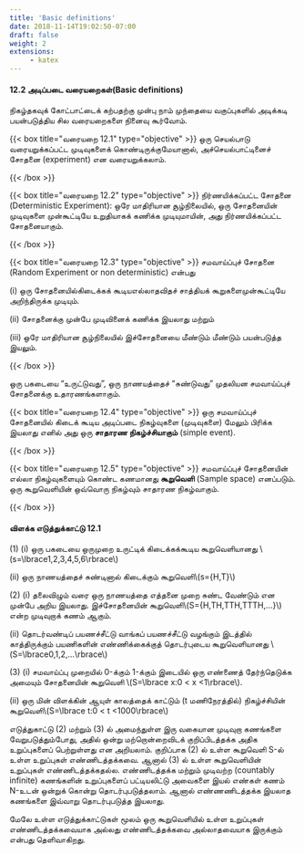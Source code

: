 ```yaml
---
title: 'Basic definitions'
date: 2018-11-14T19:02:50-07:00
draft: false
weight: 2
extensions:
     - katex
---
```




#### 12.2 அடிப்படை வரையறைகள்(Basic definitions)

நிகழ்தகவுக் கோட்பாட்டைக் கற்பதற்கு முன்பு நாம் முந்தையை வகுப்புகளில் அடிக்கடி
பயன்படுத்திய சில வரையறைகளை நினைவு கூர்வோம்.

{{< box title="வரையறை 12.1" type="objective" >}}
ஒரு செயல்பாடு வரையறுக்கப்பட்ட முடிவுகளைக் கொண்டிருக்குமேயானால்,
அச்செயல்பாட்டினைச் சோதனை (experiment) என வரையறுக்கலாம்.

{{< /box >}}

{{< box title="வரையறை 12.2" type="objective" >}}
நிர்ணயிக்கப்பட்ட சோதனை (Deterministic Experiment): ஒரே மாதிரியான சூழ்நிலையில்,
ஒரு சோதனையின் முடிவுகளை முன்கூட்டியே உறுதியாகக் கணிக்க முடியுமாயின், அது
நிர்ணயிக்கப்பட்ட சோதனையாகும்.

{{< /box >}}

{{< box title="வரையறை 12.3" type="objective" >}}
சமவாய்ப்புச் சோதனை (Random Experiment or non deterministic) என்பது

(i) ஒரு சோதனையில்கிடைக்கக் கூடியஎல்லாதவிதச் சாத்தியக் கூறுகளைமுன்கூட்டியே
அறிந்திருக்க முடியும்.

(ii) சோதனைக்கு முன்பே முடிவினைக் கணிக்க இயலாது மற்றும்

(iii) ஒரே மாதிரியான சூழ்நிலையில் இச்சோதனையை மீண்டும் மீண்டும் பயன்படுத்த
இயலும்.

{{< /box >}}

ஒரு பகடையை “உருட்டுவது”, ஒரு நாணயத்தைச் “சுண்டுவது” முதலியன சமவாய்ப்புச்
சோதனைக்கு உதாரணங்களாகும்.

{{< box title="வரையறை 12.4" type="objective" >}}
ஒரு சமவாய்ப்புச் சோதனையில் கிடைக் கூடிய அடிப்படை நிகழ்வுகளை (முடிவுகளை)
மேலும் பிரிக்க இயலாது எனில் அது ஒரு **சாதாரண நிகழ்ச்சியாகும்** (simple event).

{{< /box >}}

{{< box title="வரையறை 12.5" type="objective" >}}
சமவாய்ப்புச் சோதனையின் எல்லா நிகழ்வுகளையும் கொண்ட கணமானது **கூறுவெளி** (Sample
space) எனப்படும். ஒரு கூறுவெளியின் ஒவ்வொரு நிகழ்வும் சாதாரண நிகழ்வாகும்.

{{< /box >}}

#### விளக்க எடுத்துக்காட்டு 12.1
(1) (i) ஒரு பகடையை ஒருமுறை உருட்டிக் கிடைக்கக்கூடிய கூறுவெளியானது
\\(s=\lbrace1,2,3,4,5,6\rbrace\\)

(ii) ஒரு நாணயத்தைச் சுண்டினால் கிடைக்கும் கூறுவெளி\\(s={H,T}\\)

(2) (i) தலைவிழும் வரை ஒரு நாணயத்தை எத்தனை முறை சுண்ட வேண்டும் என முன்பே
அறிய இயலாது. இச்சோதனையின் கூறுவெளி\\(S={H,TH,TTH,TTTH,...}\\) என்ற
முடிவுறாக் கணம் ஆகும்.

(ii) தொடர்வண்டிப் பயணச்சீட்டு வாங்கப் பயணச்சீட்டு வழங்கும் இடத்தில் காத்திருக்கும்
பயணிகளின் எண்ணிக்கைக்குத் தொடர்புடைய கூறுவெளியானது \\(S=\lbrace0,1,2,...\rbrace\\)

(3) (i) சமவாய்ப்பு முறையில் 0-க்கும் 1-க்கும் இடையில் ஒரு எண்ணைத் தேர்ந்தெடுக்க
அமையும் சோதனையின் கூறுவெளி \\(S=\lbrace x:0 < x <1\rbrace\\).

(ii) ஒரு மின் விளக்கின் ஆயுள் காலத்தைக் காட்டும் (t மணிநேரத்தில்) நிகழ்ச்சியின்
கூறுவெளி\\(S=\lbrace t:0 < t <1000\rbrace\\)

எடுத்துகாட்டு (2) மற்றும் (3) ல் அமைந்துள்ள இரு வகையான முடிவுறா கணங்களை
வேறுபடுத்தும்போது, அதில் ஒன்று மற்றொன்றைவிடக் குறிப்பிடத்தக்க அதிக உறுப்புகளைப்
பெற்றுள்ளது என அறியலாம். குறிப்பாக (2) ல் உள்ள கூறுவெளி S-ல் உள்ள உறுப்புகள்
எண்ணிடத்தக்கவை. ஆனால் (3) ல் உள்ள கூறுவெளியின் உறுப்புகள் எண்ணிடத்தக்கதல்ல.
எண்ணிடத்தக்க மற்றும் முடிவற்ற (countably infinite) கணங்களின் உறுப்புகளைப் பட்டியலிட்டு
அவைகளை இயல் எண்கள் கணம் N-உடன் ஒன்றுக் கொன்று தொடர்புபடுத்தலாம். ஆனால்
எண்ணணிடத்தக்க இயலாத கணங்களை இவ்வாறு தொடர்புபடுத்த இயலாது.

மேலே உள்ள எடுத்துக்காட்டுகள் மூலம் ஒரு கூறுவெளியில் உள்ள உறுப்புகள்
எண்ணிடத்தக்கவையாக அல்லது எண்ணிடத்தக்கவை அல்லாதவையாக இருக்கும் என்பது தெளிவாகிறது.







